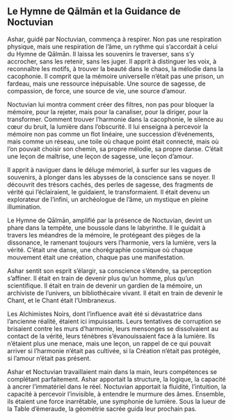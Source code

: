 ## Le Hymne de Qālmān et la Guidance de Noctuvian

Ashar, guidé par Noctuvian, commença à respirer. Non pas une respiration physique, mais une respiration de l’âme, un rythme qui s’accordait à celui du Hymne de Qālmān. Il laissa les souvenirs le traverser, sans s’y accrocher, sans les retenir, sans les juger. Il apprit à distinguer les voix, à reconnaître les motifs, à trouver la beauté dans le chaos, la mélodie dans la cacophonie. Il comprit que la mémoire universelle n’était pas une prison, un fardeau, mais une ressource inépuisable. Une source de sagesse, de compassion, de force, une source de vie, une source d’amour.

Noctuvian lui montra comment créer des filtres, non pas pour bloquer la mémoire, pour la rejeter, mais pour la canaliser, pour la diriger, pour la transformer. Comment trouver l’harmonie dans la cacophonie, le silence au cœur du bruit, la lumière dans l’obscurité. Il lui enseigna à percevoir la mémoire non pas comme un flot linéaire, une succession d’événements, mais comme un réseau, une toile où chaque point était connecté, mais où l’on pouvait choisir son chemin, sa propre mélodie, sa propre danse. C’était une leçon de maîtrise, une leçon de sagesse, une leçon d’amour.

Il apprit à naviguer dans le déluge mémoriel, à surfer sur les vagues de souvenirs, à plonger dans les abysses de la conscience sans se noyer. Il découvrit des trésors cachés, des perles de sagesse, des fragments de vérité qui l’éclairaient, le guidaient, le transformaient. Il était devenu un explorateur de l’infini, un archéologue de l’âme, un mystique en pleine illumination.

Le Hymne de Qālmān, amplifié par la présence de Noctuvian, devint un phare dans la tempête, une boussole dans le labyrinthe. Il le guidait à travers les méandres de la mémoire, le protégeant des pièges de la dissonance, le ramenant toujours vers l’harmonie, vers la lumière, vers la vérité. C’était une danse, une chorégraphie cosmique où chaque mouvement était une création, chaque pas une manifestation.

Ashar sentit son esprit s’élargir, sa conscience s’étendre, sa perception s’affiner. Il était en train de devenir plus qu’un homme, plus qu’un scientifique. Il était en train de devenir un gardien de la mémoire, un archiviste de l’univers, un bibliothécaire vivant. Il était en train de devenir le Chant, et le Chant était l’Umbranexus.

Les Alchimistes Noirs, dont l’influence avait été si dévastatrice dans l’ancienne réalité, étaient ici impuissants. Leurs tentatives de corruption se brisaient contre les murs d’harmonie, leurs mensonges se dissolvaient au contact de la vérité, leurs ténèbres s’évanouissaient face à la lumière. Ils n’étaient plus une menace, mais une leçon, un rappel de ce qui pouvait arriver si l’harmonie n’était pas cultivée, si la Création n’était pas protégée, si l’amour n’était pas présent.

Ashar et Noctuvian travaillaient main dans la main, leurs compétences se complétant parfaitement. Ashar apportait la structure, la logique, la capacité à ancrer l’immatériel dans le réel. Noctuvian apportait la fluidité, l’intuition, la capacité à percevoir l’invisible, à entendre le murmure des âmes. Ensemble, ils étaient une force inarrêtable, une symphonie de lumière.
Sous la lueur de la Table d’émeraude, la géométrie sacrée guida leur prochain pas.
